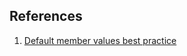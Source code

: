 ## References

1. [Default member values best practice](https://stackoverflow.com/questions/11594846/default-member-values-best-practice)